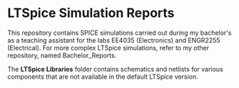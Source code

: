 # LTSpice Simulation Reports
This repository contains SPICE simulations carried out during my bachelor's as a teaching assistant for the labs EE4035 (Electronics) and ENGR2255 (Electrical). For more complex LTSpice simulations, refer to my other repository, named Bachelor_Reports.

The **LTSpice Libraries** folder contains schematics and netlists for various components that are not available in the default LTSpice version.
